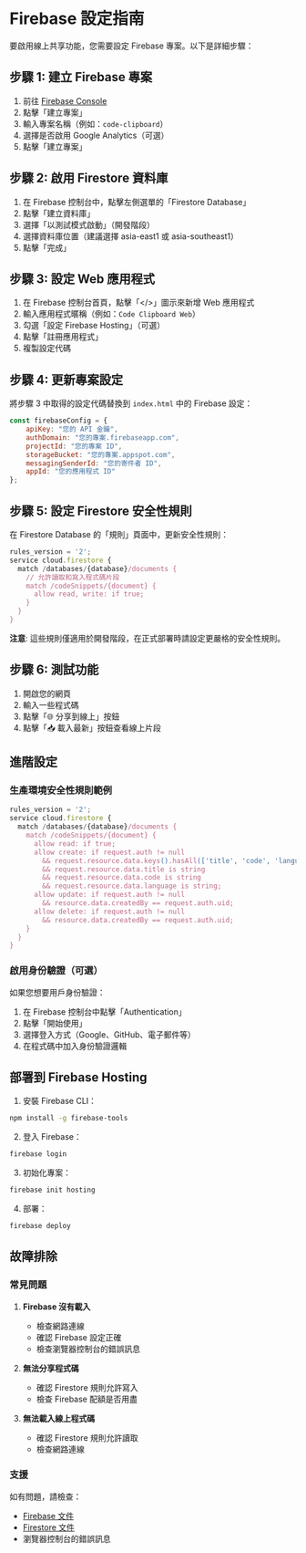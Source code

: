 # Firebase 設定指南

要啟用線上共享功能，您需要設定 Firebase 專案。以下是詳細步驟：

## 步驟 1: 建立 Firebase 專案

1. 前往 [Firebase Console](https://console.firebase.google.com/)
2. 點擊「建立專案」
3. 輸入專案名稱（例如：`code-clipboard`）
4. 選擇是否啟用 Google Analytics（可選）
5. 點擊「建立專案」

## 步驟 2: 啟用 Firestore 資料庫

1. 在 Firebase 控制台中，點擊左側選單的「Firestore Database」
2. 點擊「建立資料庫」
3. 選擇「以測試模式啟動」（開發階段）
4. 選擇資料庫位置（建議選擇 asia-east1 或 asia-southeast1）
5. 點擊「完成」

## 步驟 3: 設定 Web 應用程式

1. 在 Firebase 控制台首頁，點擊「</>」圖示來新增 Web 應用程式
2. 輸入應用程式暱稱（例如：`Code Clipboard Web`）
3. 勾選「設定 Firebase Hosting」（可選）
4. 點擊「註冊應用程式」
5. 複製設定代碼

## 步驟 4: 更新專案設定

將步驟 3 中取得的設定代碼替換到 `index.html` 中的 Firebase 設定：

```javascript
const firebaseConfig = {
    apiKey: "您的 API 金鑰",
    authDomain: "您的專案.firebaseapp.com",
    projectId: "您的專案 ID",
    storageBucket: "您的專案.appspot.com",
    messagingSenderId: "您的寄件者 ID",
    appId: "您的應用程式 ID"
};
```

## 步驟 5: 設定 Firestore 安全性規則

在 Firestore Database 的「規則」頁面中，更新安全性規則：

```javascript
rules_version = '2';
service cloud.firestore {
  match /databases/{database}/documents {
    // 允許讀取和寫入程式碼片段
    match /codeSnippets/{document} {
      allow read, write: if true;
    }
  }
}
```

**注意**: 這些規則僅適用於開發階段，在正式部署時請設定更嚴格的安全性規則。

## 步驟 6: 測試功能

1. 開啟您的網頁
2. 輸入一些程式碼
3. 點擊「🌐 分享到線上」按鈕
4. 點擊「📥 載入最新」按鈕查看線上片段

## 進階設定

### 生產環境安全性規則範例

```javascript
rules_version = '2';
service cloud.firestore {
  match /databases/{database}/documents {
    match /codeSnippets/{document} {
      allow read: if true;
      allow create: if request.auth != null 
        && request.resource.data.keys().hasAll(['title', 'code', 'language', 'createdAt'])
        && request.resource.data.title is string
        && request.resource.data.code is string
        && request.resource.data.language is string;
      allow update: if request.auth != null 
        && resource.data.createdBy == request.auth.uid;
      allow delete: if request.auth != null 
        && resource.data.createdBy == request.auth.uid;
    }
  }
}
```

### 啟用身份驗證（可選）

如果您想要用戶身份驗證：

1. 在 Firebase 控制台中點擊「Authentication」
2. 點擊「開始使用」
3. 選擇登入方式（Google、GitHub、電子郵件等）
4. 在程式碼中加入身份驗證邏輯

## 部署到 Firebase Hosting

1. 安裝 Firebase CLI：
```bash
npm install -g firebase-tools
```

2. 登入 Firebase：
```bash
firebase login
```

3. 初始化專案：
```bash
firebase init hosting
```

4. 部署：
```bash
firebase deploy
```

## 故障排除

### 常見問題

1. **Firebase 沒有載入**
   - 檢查網路連線
   - 確認 Firebase 設定正確
   - 檢查瀏覽器控制台的錯誤訊息

2. **無法分享程式碼**
   - 確認 Firestore 規則允許寫入
   - 檢查 Firebase 配額是否用盡

3. **無法載入線上程式碼**
   - 確認 Firestore 規則允許讀取
   - 檢查網路連線

### 支援

如有問題，請檢查：
- [Firebase 文件](https://firebase.google.com/docs)
- [Firestore 文件](https://firebase.google.com/docs/firestore)
- 瀏覽器控制台的錯誤訊息
